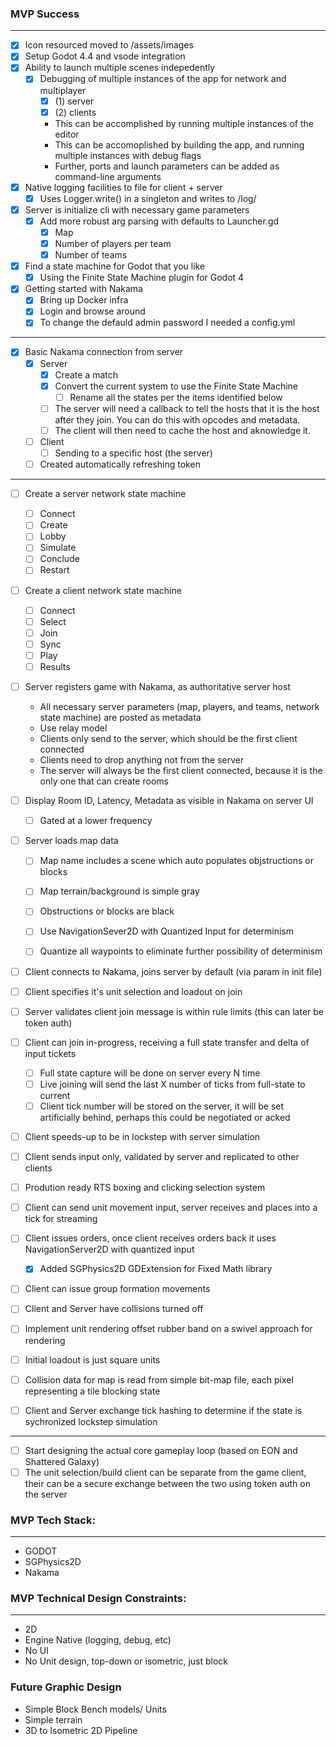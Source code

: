 ### MVP Success
---

- [x] Icon resourced moved to /assets/images
- [x] Setup Godot 4.4 and vsode integration
- [x] Ability to launch multiple scenes indepedently
  - [x] Debugging of multiple instances of the app for network and multiplayer
    - [x] (1) server
    - [x] (2) clients
    - This can be accomplished by running multiple instances of the editor
    - This can be accomoplished by building the app, and running multiple instances with debug flags
    - Further, ports and launch parameters can be added as command-line arguments
- [x] Native logging facilities to file for client + server
  - [x] Uses Logger.write() in a singleton and writes to /log/
- [x] Server is initialize cli with necessary game parameters
  - [x] Add more robust arg parsing with defaults to Launcher.gd
    - [x] Map
    - [x] Number of players per team
    - [x] Number of teams
- [x] Find a state machine for Godot that you like
  - [x] Using the Finite State Machine plugin for Godot 4
- [x] Getting started with Nakama
  - [x] Bring up Docker infra
  - [x] Login and browse around
  - [x] To change the defauld admin password I needed a config.yml

---
- [x] Basic Nakama connection from server
  - [x] Server
    - [x] Create a match
    - [x] Convert the current system to use the Finite State Machine
      - [ ] Rename all the states per the items identified below
    - [ ] The server will need a callback to tell the hosts that it is the host after they join. You can do this with opcodes and metadata.
    - [ ] The client will then need to cache the host and aknowledge it.
  - [ ] Client
    - [ ] Sending to a specific host (the server)
  - [ ] Created automatically refreshing token
---

- [ ] Create a server network state machine
  - [ ] Connect
  - [ ] Create
  - [ ] Lobby
  - [ ] Simulate
  - [ ] Conclude
  - [ ] Restart

- [ ] Create a client network state machine
  - [ ] Connect
  - [ ] Select
  - [ ] Join
  - [ ] Sync
  - [ ] Play
  - [ ] Results

- [ ] Server registers game with Nakama, as authoritative server host
  - All necessary server parameters (map, players, and teams, network state machine) are posted as metadata
  - Use relay model
  - Clients only send to the server, which should be the first client connected
  - Clients need to drop anything not from the server
  - The server will always be the first client connected, because it is the only one that can create rooms

- [ ] Display Room ID, Latency, Metadata as visible in Nakama on server UI
  - [ ] Gated at a lower frequency

- [ ] Server loads map data
  - [ ] Map name includes a scene which auto populates objstructions or blocks
  - [ ] Map terrain/background is simple gray
  - [ ] Obstructions or blocks are black
  - [ ] Use NavigationSever2D with Quantized Input for determinism
  - [ ] Quantize all waypoints to eliminate further possibility of determinism



- [ ] Client connects to Nakama, joins server by default (via param in init file)
- [ ] Client specifies it's unit selection and loadout on join
- [ ] Server validates client join message is within rule limits (this can later be token auth)

- [ ] Client can join in-progress, receiving a full state transfer and delta of input tickets
  - [ ] Full state capture will be done on server every N time
  - [ ] Live joining will send the last X number of ticks from full-state to current
  - [ ] Client tick number will be stored on the server, it will be set artificially behind, perhaps this could be negotiated or acked

- [ ] Client speeds-up to be in lockstep with server simulation
- [ ] Client sends input only, validated by server and replicated to other clients
- [ ] Prodution ready RTS boxing and clicking selection system
- [ ] Client can send unit movement input, server receives and places into a tick for streaming
- [ ] Client issues orders, once client receives orders back it uses NavigationServer2D with quantized input
  - [x] Added SGPhysics2D GDExtension for Fixed Math library

- [ ] Client can issue group formation movements
- [ ] Client and Server have collisions turned off
- [ ] Implement unit rendering offset rubber band on a swivel approach for rendering
- [ ] Initial loadout is just square units
- [ ] Collision data for map is read from simple bit-map file, each pixel representing a tile blocking state
- [ ] Client and Server exchange tick hashing to determine if the state is sychronized lockstep simulation
---
- [ ] Start designing the actual core gameplay loop (based on EON and Shattered Galaxy)
- [ ] The unit selection/build client can be separate from the game client, their can be a secure exchange between the two using token auth on the server

### MVP Tech Stack:
---
- GODOT
- SGPhysics2D
- Nakama

### MVP Technical Design Constraints:
---
- 2D
- Engine Native (logging, debug, etc)
- No UI
- No Unit design, top-down or isometric, just block

### Future Graphic Design
- Simple Block Bench models/ Units
- Simple terrain
- 3D to Isometric 2D Pipeline